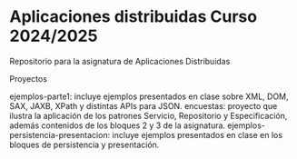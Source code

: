 # Aplicaciones distribuidas Curso 2024/2025
Repositorio para la asignatura de Aplicaciones Distribuidas

Proyectos

ejemplos-parte1: incluye ejemplos presentados en clase sobre XML, DOM, SAX, JAXB, XPath y distintas APIs para JSON.
encuestas: proyecto que ilustra la aplicación de los patrones Servicio, Repositorio y Especificación, además contenidos de los bloques 2 y 3 de la asignatura.
ejemplos-persistencia-presentacion: incluye ejemplos presentados en clase en los bloques de persistencia y presentación.

